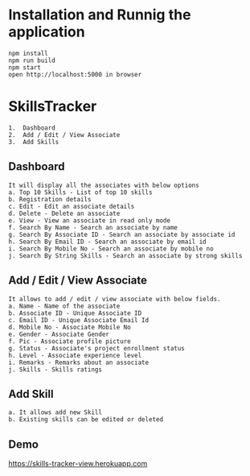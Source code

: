 # Installation and Runnig the application
```
npm install
npm run build
npm start
open http://localhost:5000 in browser
```

# SkillsTracker
```
1.	Dashboard
2.	Add / Edit / View Associate
3.	Add Skills
```

## Dashboard
```
It will display all the associates with below options
a. Top 10 Skills - List of top 10 skills
b. Registration details
c. Edit - Edit an associate details
d. Delete - Delete an associate
e. View - View an associate in read only mode
f. Search By Name - Search an associate by name
g. Search By Associate ID - Search an associate by associate id
h. Search By Email ID - Search an associate by email id
i. Search By Mobile No - Search an associate by mobile no
j. Search By String Skills - Search an associate by strong skills

```

## Add / Edit / View Associate
```
It allows to add / edit / view associate with below fields.
a. Name - Name of the associate
b. Associate ID - Unique Associate ID
c. Email ID - Unique Associate Email Id
d. Mobile No - Associate Mobile No
e. Gender - Associate Gender
f. Pic - Associate profile picture
g. Status - Associate's project enrollment status
h. Level - Associate experience level
i. Remarks - Remarks about an associate
j. Skills - Skills ratings
```

## Add Skill
```
a. It allows add new Skill
b. Existing skills can be edited or deleted
```

## Demo
https://skills-tracker-view.herokuapp.com
